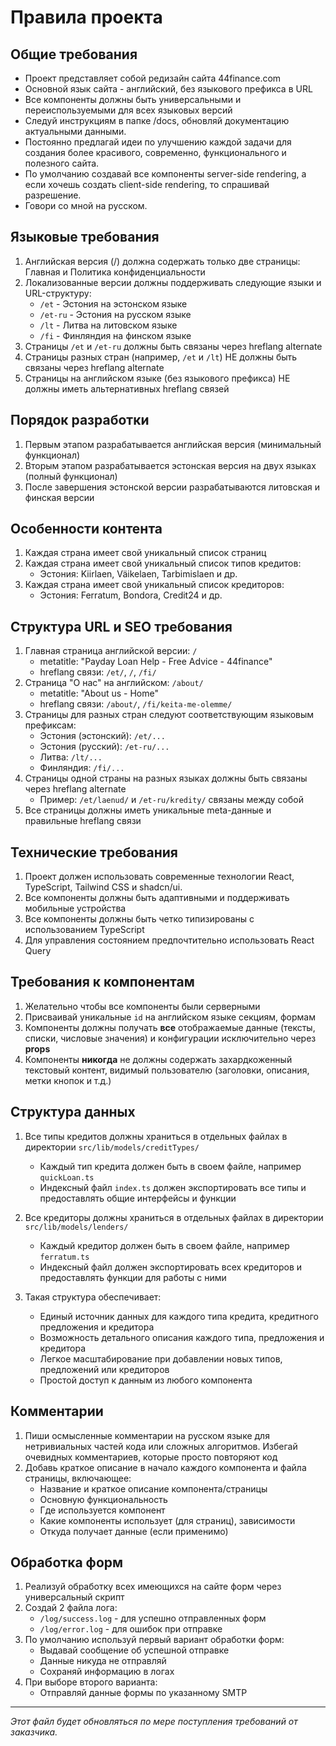
# Правила проекта

## Общие требования
- Проект представляет собой редизайн сайта 44finance.com
- Основной язык сайта - английский, без языкового префикса в URL
- Все компоненты должны быть универсальными и переиспользуемыми для всех языковых версий
- Следуй инструкциям в папке /docs, обновляй документацию актуальными данными.
- Постоянно предлагай идеи по улучшению каждой задачи для создания более красивого, современно, функционального и полезного сайта.
- По умолчанию создавай все компоненты server-side rendering, а если хочешь создать client-side rendering, то спрашивай разрешение.
- Говори со мной на русском.

## Языковые требования
1. Английская версия (/) должна содержать только две страницы: Главная и Политика конфиденциальности
2. Локализованные версии должны поддерживать следующие языки и URL-структуру:
   - `/et` - Эстония на эстонском языке
   - `/et-ru` - Эстония на русском языке
   - `/lt` - Литва на литовском языке
   - `/fi` - Финляндия на финском языке
3. Страницы `/et` и `/et-ru` должны быть связаны через hreflang alternate
4. Страницы разных стран (например, `/et` и `/lt`) НЕ должны быть связаны через hreflang alternate
5. Страницы на английском языке (без языкового префикса) НЕ должны иметь альтернативных hreflang связей

## Порядок разработки
1. Первым этапом разрабатывается английская версия (минимальный функционал)
2. Вторым этапом разрабатывается эстонская версия на двух языках (полный функционал)
3. После завершения эстонской версии разрабатываются литовская и финская версии

## Особенности контента
1. Каждая страна имеет свой уникальный список страниц
2. Каждая страна имеет свой уникальный список типов кредитов:
   - Эстония: Kiirlaen, Väikelaen, Tarbimislaen и др.
3. Каждая страна имеет свой уникальный список кредиторов:
   - Эстония: Ferratum, Bondora, Credit24 и др.

## Структура URL и SEO требования
1. Главная страница английской версии: `/`
   - metatitle: "Payday Loan Help - Free Advice - 44finance"
   - hreflang связи: `/et/`, `/`, `/fi/`
2. Страница "О нас" на английском: `/about/`
   - metatitle: "About us - Home"
   - hreflang связи: `/about/`, `/fi/keita-me-olemme/`
3. Страницы для разных стран следуют соответствующим языковым префиксам:
   - Эстония (эстонский): `/et/...`
   - Эстония (русский): `/et-ru/...`
   - Литва: `/lt/...`
   - Финляндия: `/fi/...`
4. Страницы одной страны на разных языках должны быть связаны через hreflang alternate
   - Пример: `/et/laenud/` и `/et-ru/kredity/` связаны между собой
5. Все страницы должны иметь уникальные meta-данные и правильные hreflang связи

## Технические требования
1. Проект должен использовать современные технологии React, TypeScript, Tailwind CSS и shadcn/ui.
2. Все компоненты должны быть адаптивными и поддерживать мобильные устройства
3. Все компоненты должны быть четко типизированы с использованием TypeScript
4. Для управления состоянием предпочтительно использовать React Query

## Требования к компонентам
1. Желательно чтобы все компоненты были серверными
2. Присваивай уникальные `id` на английском языке секциям, формам
3. Компоненты должны получать **все** отображаемые данные (тексты, списки, числовые значения) и конфигурации исключительно через **props**
4. Компоненты **никогда** не должны содержать захардкоженный текстовый контент, видимый пользователю (заголовки, описания, метки кнопок и т.д.)

## Структура данных
1. Все типы кредитов должны храниться в отдельных файлах в директории `src/lib/models/creditTypes/`
   - Каждый тип кредита должен быть в своем файле, например `quickLoan.ts`
   - Индексный файл `index.ts` должен экспортировать все типы и предоставлять общие интерфейсы и функции

2. Все кредиторы должны храниться в отдельных файлах в директории `src/lib/models/lenders/`
   - Каждый кредитор должен быть в своем файле, например `ferratum.ts`
   - Индексный файл должен экспортировать всех кредиторов и предоставлять функции для работы с ними

3. Такая структура обеспечивает:
   - Единый источник данных для каждого типа кредита, кредитного предложения и кредитора
   - Возможность детального описания каждого типа, предложения и кредитора
   - Легкое масштабирование при добавлении новых типов, предложений или кредиторов
   - Простой доступ к данным из любого компонента

## Комментарии
1. Пиши осмысленные комментарии на русском языке для нетривиальных частей кода или сложных алгоритмов. Избегай очевидных комментариев, которые просто повторяют код
2. Добавь краткое описание в начало каждого компонента и файла страницы, включающее:
   - Название и краткое описание компонента/страницы
   - Основную функциональность
   - Где используется компонент
   - Какие компоненты использует (для страниц), зависимости
   - Откуда получает данные (если применимо)

## Обработка форм
1. Реализуй обработку всех имеющихся на сайте форм через универсальный скрипт
2. Создай 2 файла лога:
   - `/log/success.log` - для успешно отправленных форм
   - `/log/error.log` - для ошибок при отправке
3. По умолчанию используй первый вариант обработки форм:
   - Выдавай сообщение об успешной отправке
   - Данные никуда не отправляй
   - Сохраняй информацию в логах
4. При выборе второго варианта:
   - Отправляй данные формы по указанному SMTP

---

*Этот файл будет обновляться по мере поступления требований от заказчика.*

